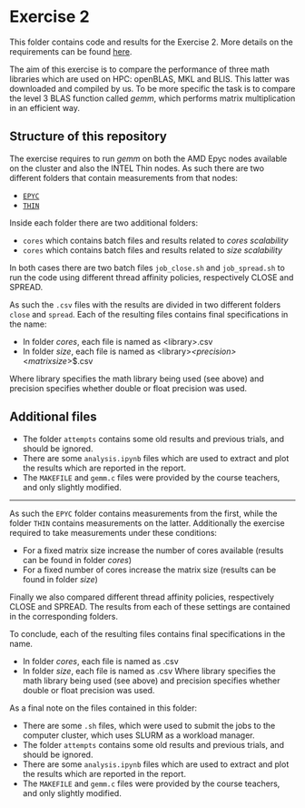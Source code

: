 # Exercise 2
This folder contains code and results for the Exercise 2. More details on the requirements can be found [here](https://github.com/Foundations-of-HPC/Foundations_of_HPC_2022/tree/main/Assignment/exercise2).

The aim of this exercise is to compare the performance of three math libraries which are used on HPC: openBLAS, MKL and BLIS. This latter was downloaded and compiled by us.
To be more specific the task is to compare the level 3 BLAS function called *gemm*, which performs matrix multiplication in an efficient way.

## Structure of this repository
The exercise requires to run *gemm* on both the AMD Epyc nodes available on the cluster and also the INTEL Thin nodes. 
As such there are two different folders that contain measurements from that nodes:
- [`EPYC`](https://github.com/SDavenia/FHPC_Assignment/tree/main/Exercise2/EPYC)
- [`THIN`](https://github.com/SDavenia/FHPC_Assignment/tree/main/Exercise2/THIN)

Inside each folder there are two additional folders:
- `cores` which contains batch files and results related to *cores scalability*
- `cores` which contains batch files and results related to *size scalability*

In both cases there are two batch files `job_close.sh` and `job_spread.sh` to run the code using different thread affinity policies, respectively CLOSE and SPREAD.

As such the `.csv` files with the results are divided in two different folders `close` and `spread`. Each of the resulting files contains final specifications in the name:
- In folder *cores*, each file is named as \<library>_<precision>_<number of cores>.csv 
- In folder *size*, each file is named as $<$library$>$_<$precision$>_<$matrix size$>$.csv

Where library specifies the math library being used (see above) and precision specifies whether double or float precision was used.

## Additional files
- The folder `attempts` contains some old results and previous trials, and should be ignored.
- There are some `analysis.ipynb` files which are used to extract and plot the results which are reported in the report.
- The `MAKEFILE` and `gemm.c` files were provided by the course teachers, and only slightly modified.

--------------------------------------------------------------------------------
As such the `EPYC` folder contains measurements from the first, while the folder `THIN` contains measurements on the latter.
Additionally the exercise required to take measurements under these conditions:
 - For a fixed matrix size increase the number of cores available (results can be found in folder *cores*)
 - For a fixed number of cores increase the matrix size (results can be found in folder *size*)

Finally we also compared different thread affinity policies, respectively CLOSE and SPREAD.
The results from each of these settings are contained in the corresponding folders.

To conclude, each of the resulting files contains final specifications in the name. 
- In folder *cores*, each file is named as <library>_<precision>_<number of cores>.csv 
- In folder *size*, each file is named as <library>_<precision>_<matrix size>.csv
Where library specifies the math library being used (see above) and precision specifies whether double or float precision was used.

As a final note on the files contained in this folder:
- There are some `.sh` files, which were used to submit the jobs to the computer cluster, which uses SLURM as a workload manager.
- The folder `attempts` contains some old results and previous trials, and should be ignored.
- There are some `analysis.ipynb` files which are used to extract and plot the results which are reported in the report.
- The `MAKEFILE` and `gemm.c` files were provided by the course teachers, and only slightly modified.
